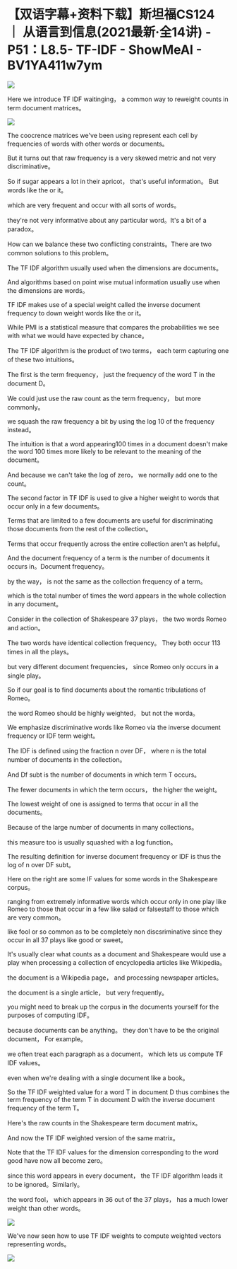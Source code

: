 # 【双语字幕+资料下载】斯坦福CS124 ｜ 从语言到信息(2021最新·全14讲) - P51：L8.5- TF-IDF - ShowMeAI - BV1YA411w7ym

![](img/72dec0bbc8d7ebc750a45b793907b50f_0.png)

Here we introduce TF IDF waitinging， a common way to reweight counts in term document matrices。



![](img/72dec0bbc8d7ebc750a45b793907b50f_2.png)

The coocrence matrices we've been using represent each cell by frequencies of words with other words or documents。

 But it turns out that raw frequency is a very skewed metric and not very discriminative。

So if sugar appears a lot in their apricot， that's useful information。 But words like the or it。

 which are very frequent and occur with all sorts of words。

 they're not very informative about any particular word。It's a bit of a paradox。

 How can we balance these two conflicting constraints。There are two common solutions to this problem。

The TF IDF algorithm usually used when the dimensions are documents。

And algorithms based on point wise mutual information usually use when the dimensions are words。

TF IDF makes use of a special weight called the inverse document frequency to down weight words like the or it。

While PMI is a statistical measure that compares the probabilities we see with what we would have expected by chance。

The TF IDF algorithm is the product of two terms， each term capturing one of these two intuitions。

The first is the term frequency， just the frequency of the word T in the document D。

We could just use the raw count as the term frequency， but more commonly。

 we squash the raw frequency a bit by using the log 10 of the frequency instead。

The intuition is that a word appearing100 times in a document doesn't make the word 100 times more likely to be relevant to the meaning of the document。

And because we can't take the log of zero， we normally add one to the count。

The second factor in TF IDF is used to give a higher weight to words that occur only in a few documents。

Terms that are limited to a few documents are useful for discriminating those documents from the rest of the collection。

Terms that occur frequently across the entire collection aren't as helpful。

And the document frequency of a term is the number of documents it occurs in。Document frequency。

 by the way， is not the same as the collection frequency of a term。

 which is the total number of times the word appears in the whole collection in any document。

Consider in the collection of Shakespeare 37 plays， the two words Romeo and action。

The two words have identical collection frequency。 They both occur 113 times in all the plays。

 but very different document frequencies， since Romeo only occurs in a single play。

So if our goal is to find documents about the romantic tribulations of Romeo。

 the word Romeo should be highly weighted， but not the worda。

We emphasize discriminative words like Romeo via the inverse document frequency or IDF term weight。

The IDF is defined using the fraction n over DF， where n is the total number of documents in the collection。

And Df subt is the number of documents in which term T occurs。

The fewer documents in which the term occurs， the higher the weight。

The lowest weight of one is assigned to terms that occur in all the documents。

Because of the large number of documents in many collections。

 this measure too is usually squashed with a log function。

The resulting definition for inverse document frequency or IDF is thus the log of n over DF subt。

Here on the right are some IF values for some words in the Shakespeare corpus。

 ranging from extremely informative words which occur only in one play like Romeo to those that occur in a few like salad or falsestaff to those which are very common。

 like fool or so common as to be completely non discsriminative since they occur in all 37 plays like good or sweet。

It's usually clear what counts as a document and Shakespeare would use a play when processing a collection of encyclopedia articles like Wikipedia。

 the document is a Wikipedia page， and processing newspaper articles。

 the document is a single article， but very frequently。

 you might need to break up the corpus in the documents yourself for the purposes of computing IDF。

 because documents can be anything。 they don't have to be the original document， For example。

 we often treat each paragraph as a document， which lets us compute TF IDF values。

 even when we're dealing with a single document like a book。

So the TF IDF weighted value for a word T in document D thus combines the term frequency of the term T in document D with the inverse document frequency of the term T。

 Here's the raw counts in the Shakespeare term document matrix。

And now the TF IDF weighted version of the same matrix。

Note that the TF IDF values for the dimension corresponding to the word good have now all become zero。

 since this word appears in every document， the TF IDF algorithm leads it to be ignored。Similarly。

 the word fool， which appears in 36 out of the 37 plays， has a much lower weight than other words。



![](img/72dec0bbc8d7ebc750a45b793907b50f_4.png)

We've now seen how to use TF IDF weights to compute weighted vectors representing words。



![](img/72dec0bbc8d7ebc750a45b793907b50f_6.png)